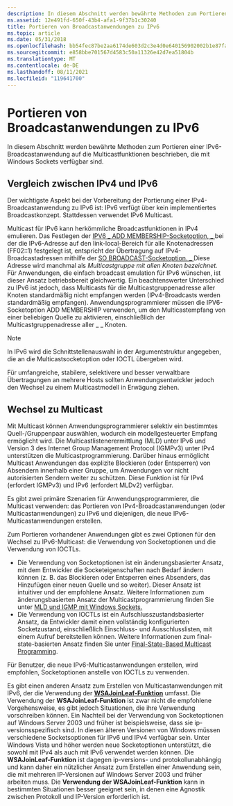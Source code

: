 ```yaml
---
description: In diesem Abschnitt werden bewährte Methoden zum Portieren einer IPv6-Broadcastanwendung auf die Multicastfunktionen beschrieben, die mit Windows Sockets verfügbar sind.
ms.assetid: 12e491fd-650f-43b4-afa1-9f37b1c30240
title: Portieren von Broadcastanwendungen zu IPv6
ms.topic: article
ms.date: 05/31/2018
ms.openlocfilehash: bb54fec87be2aa6174de603d2c3e4d0e640156902002b1e87fab149a70e3d1ee
ms.sourcegitcommit: e858bbe701567d4583c50a11326e42d7ea51804b
ms.translationtype: MT
ms.contentlocale: de-DE
ms.lasthandoff: 08/11/2021
ms.locfileid: "119641700"
---
```

# <a name="porting-broadcast-applications-to-ipv6"></a>Portieren von Broadcastanwendungen zu IPv6

In diesem Abschnitt werden bewährte Methoden zum Portieren einer IPv6-Broadcastanwendung auf die Multicastfunktionen beschrieben, die mit Windows Sockets verfügbar sind.

## <a name="comparing-ipv4-to-ipv6"></a>Vergleich zwischen IPv4 und IPv6

Der wichtigste Aspekt bei der Vorbereitung der Portierung einer IPv4-Broadcastanwendung zu IPv6 ist: IPv6 verfügt über kein implementiertes Broadcastkonzept. Stattdessen verwendet IPv6 Multicast.

Multicast für IPv6 kann herkömmliche Broadcastfunktionen in IPv4 emulieren. Das Festlegen der [IPV6 \_ ADD MEMBERSHIP-Socketoption, \_ ](ipproto-ipv6-socket-options.md) bei der die IPv6-Adresse auf den link-local-Bereich für alle Knotenadressen (FF02::1) festgelegt ist, entspricht der Übertragung auf IPv4-Broadcastadressen mithilfe der [SO BROADCAST-Socketoption. \_ ](socket-options.md) Diese Adresse wird manchmal als *Multicastgruppe mit allen Knoten bezeichnet.* Für Anwendungen, die einfach broadcast emulation für IPv6 wünschen, ist dieser Ansatz betriebsbereit gleichwertig. Ein beachtenswerter Unterschied zu IPv6 ist jedoch, dass Multicasts für die Multicastgruppenadresse aller Knoten standardmäßig nicht empfangen werden (IPv4-Broadcasts werden standardmäßig empfangen). Anwendungsprogrammierer müssen die IPV6-Socketoption ADD MEMBERSHIP verwenden, um den Multicastempfang von einer beliebigen Quelle zu aktivieren, einschließlich der Multicastgruppenadresse aller \_ \_ Knoten.

> [!Note]  
> In IPv6 wird die Schnittstellenauswahl in der Argumentstruktur angegeben, die an die Multicastsocketoption oder IOCTL übergeben wird.

 

Für umfangreiche, stabilere, selektivere und besser verwaltbare Übertragungen an mehrere Hosts sollten Anwendungsentwickler jedoch den Wechsel zu einem Multicastmodell in Erwägung ziehen.

## <a name="moving-to-multicast"></a>Wechsel zu Multicast

Mit Multicast können Anwendungsprogrammierer selektiv ein bestimmtes Quell-/Gruppenpaar auswählen, wodurch ein modellgesteuerter Empfang ermöglicht wird. Die Multicastlistenerermittlung (MLD) unter IPv6 und Version 3 des Internet Group Management Protocol (IGMPv3) unter IPv4 unterstützen die Multicastprogrammierung. Darüber hinaus ermöglicht Multicast Anwendungen das explizite Blockieren (oder Entsperren) von Absendern innerhalb einer Gruppe, um Anwendungen vor nicht autorisierten Sendern weiter zu schützen. Diese Funktion ist für IPv4 (erfordert IGMPv3) und IPv6 (erfordert MLDv2) verfügbar.

Es gibt zwei primäre Szenarien für Anwendungsprogrammierer, die Multicast verwenden: das Portieren von IPv4-Broadcastanwendungen (oder Multicastanwendungen) zu IPv6 und diejenigen, die neue IPv6-Multicastanwendungen erstellen.

Zum Portieren vorhandener Anwendungen gibt es zwei Optionen für den Wechsel zu IPv6-Multicast: die Verwendung von Socketoptionen und die Verwendung von IOCTLs.

-   Die Verwendung von Socketoptionen ist ein änderungsbasierter Ansatz, mit dem Entwickler die Socketeigenschaften nach Bedarf ändern können (z. B. das Blockieren oder Entsperren eines Absenders, das Hinzufügen einer neuen Quelle und so weiter). Dieser Ansatz ist intuitiver und der empfohlene Ansatz. Weitere Informationen zum änderungsbasierten Ansatz der Multicastprogrammierung finden Sie unter [MLD und IGMP mit Windows Sockets.](igmp-and-windows-sockets.md)
-   Die Verwendung von IOCTLs ist ein Aufschlusszustandsbasierter Ansatz, da Entwickler damit einen vollständig konfigurierten Socketzustand, einschließlich Einschluss- und Ausschlusslisten, mit einem Aufruf bereitstellen können. Weitere Informationen zum final-state-basierten Ansatz finden Sie unter [Final-State-Based Multicast Programming](final-state-based-multicast-programming.md).

Für Benutzer, die neue IPv6-Multicastanwendungen erstellen, wird empfohlen, Socketoptionen anstelle von IOCTLs zu verwenden.

Es gibt einen anderen Ansatz zum Erstellen von Multicastanwendungen mit IPv6, der die Verwendung der [**WSAJoinLeaf-Funktion**](/windows/desktop/api/Winsock2/nf-winsock2-wsajoinleaf) umfasst. Die Verwendung der **WSAJoinLeaf-Funktion** ist zwar nicht die empfohlene Vorgehensweise, es gibt jedoch Situationen, die ihre Verwendung vorschreiben können. Ein Nachteil bei der Verwendung von Socketoptionen auf Windows Server 2003 und früher ist beispielsweise, dass sie ip-versionsspezifisch sind. In diesen älteren Versionen von Windows müssen verschiedene Socketsoptionen für IPv6 und IPv4 verfügbar sein. Unter Windows Vista und höher werden neue Socketoptionen unterstützt, die sowohl mit IPv4 als auch mit IPv6 verwendet werden können. Die **WSAJoinLeaf-Funktion** ist dagegen ip-versions- und protokollunabhängig und kann daher ein nützlicher Ansatz zum Erstellen einer Anwendung sein, die mit mehreren IP-Versionen auf Windows Server 2003 und früher arbeiten muss. Die **Verwendung der WSAJoinLeaf-Funktion** kann in bestimmten Situationen besser geeignet sein, in denen eine Agnostik zwischen Protokoll und IP-Version erforderlich ist.

 

 



